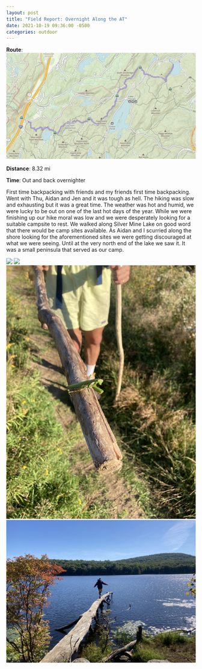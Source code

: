 ```yaml
---
layout: post
title: "Field Report: Overnight Along the AT"
date: 2021-10-19 09:36:00 -0500
categories: outdoor
---
```


**Route**:
<br/>
<a href="https://www.gaiagps.com/map/?loc=12.2/-74.1131/41.2640&pubLink=8GnP1iBl2ONLzTSyRszVUTF9&trackId=b3093123-ae7d-4e0d-bd4f-792cf6ddad84"><img class="blog_img" src="/assets/images/harriman-10-19-2021/route.png" />
</a>

**Distance**: 8.32 mi

**Time**: Out and back overnighter

First time backpacking with friends and my friends first time backpacking. Went with Thu, Aidan and Jen and it was tough as hell. The hiking was slow and exhausting but it was a great time. The weather was hot and humid, we were lucky to be out on one of the last hot days of the year. While we were finishing up our hike moral was low and we were desperately looking for a suitable campsite to rest. We walked along Silver Mine Lake on good word that there would be camp sites available. As Aidan and I scurried along the shore looking for the aforementioned sites we were getting discouraged at what we were seeing. Until at the very north end of the lake we saw it. It was a small peninsula that served as our camp.

<img class="inline_blog_img" src="/assets/images/harriman-10-19-2021/2.jpeg"/>
<img class="inline_blog_img" src="/assets/images/harriman-10-19-2021/3.jpeg"/>
<img class="inline_blog_img" src="/assets/images/harriman-10-19-2021/4.jpeg"/>
<img class="inline_blog_img" src="/assets/images/harriman-10-19-2021/1.jpeg"/>
